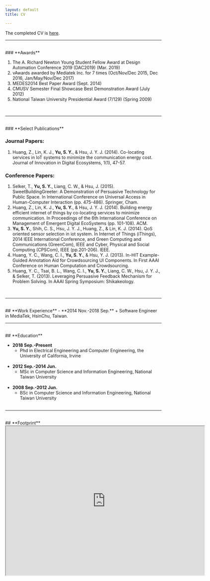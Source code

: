 ```yaml
---
layout: default
title: CV

---
```


The completed CV is <a href="{{ site.url }}/assets/pdf/Shih-Yuan-Resume-School.pdf" class="download" title="Download CV as PDF">here</a>.
<br>

----
<br>
### **Awards**

1. The A. Richard Newton Young Student Fellow Award at Design Automation Conference 2019 (DAC2019) (Mar. 2019)
2. vAwards awarded by Mediatek Inc. for 7 times (Oct/Nov/Dec 2015, Dec 2016, Jan/May/Nov/Dec 2017)
3. MEDES2014 Best Paper Award (Sept. 2014)
4. CMUSV Semester Final Showcase Best Demonstration Award (July 2012)
5. National Taiwan University Presidential Award (7/129) (Spring 2009)
<br>

----
<br>
### **Select Publications**

### Journal Papers:
1. Huang, Z., Lin, K. J., **Yu, S. Y.**, & Hsu, J. Y. J. (2014). Co-locating services in IoT systems to
minimize the communication energy cost. Journal of Innovation in Digital Ecosystems, 1(1),
47-57.

### Conference Papers:

1. Selker, T., **Yu, S. Y.**, Liang, C. W., & Hsu, J. (2015). SweetBuildingGreeter: A Demonstration of Persuasive Technology for Public Space. In International Conference on Universal Access in
Human-Computer Interaction (pp. 475-486). Springer, Cham.
2. Huang, Z., Lin, K. J., **Yu, S. Y.**, & Hsu, J. Y. J. (2014). Building energy efficient internet of things by co-locating services to minimize communication. In Proceedings of the 6th International Conference on Management of Emergent Digital EcoSystems (pp. 101-108). ACM.
3. **Yu, S. Y.**, Shih, C. S., Hsu, J. Y. J., Huang, Z., & Lin, K. J. (2014). QoS oriented sensor selection in iot system. In Internet of Things (iThings), 2014 IEEE International Conference, and Green Computing and Communications (GreenCom), IEEE and Cyber, Physical and Social Computing (CPSCom), IEEE (pp.201-206). IEEE.
4. Huang, Y. C., Wang, C. I., **Yu, S. Y.**, & Hsu, Y. J. (2013). In-HIT Example-Guided Annotation Aid for Crowdsourcing UI Components. In First AAAI Conference on Human Computation and Crowdsourcing.
5. Huang, Y. C., Tsai, B. L., Wang, C. I., **Yu, S. Y.**, Liang, C. W., Hsu, J. Y. J., & Selker, T. (2013). Leveraging Persuasive Feedback Mechanism for Problem Solving. In AAAI Spring Symposium: Shikakeology.

<br>

----
<br>
## **Work Experience**
- **2014 Nov.-2018 Sep.**
	+ Software Engineer in MediaTek, HsinChu, Taiwan.
<br>

----
<br>
## **Education**

- **2018 Sep.-Present**
	+ Phd in Electrical Engineering and Computer Engineering, the University of California, Irvine
	<br>
- **2012 Sep.-2014 Jun.**
	+ MSc in Computer Science and Information Engineering, National Taiwan University
	<br>
- **2008 Sep.-2012 Jun.**
	+ BSc in Computer Science and Information Engineering, National Taiwan University
	<br>


----
<br>
## **Footprint**
<iframe src="https://www.google.com/maps/d/embed?mid=138UKJBzFlU-MIrZIST4goHqqP6I" width="640" height="480"></iframe>
<br>
